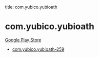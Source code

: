 title: com.yubico.yubioath
# com.yubico.yubioath


[Google Play Store](https://play.google.com/store/apps/details?id=com.yubico.yubioath)


* [com.yubico.yubioath-259](./com.yubico.yubioath-259/)